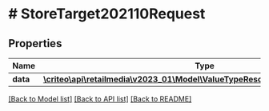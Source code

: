 # # StoreTarget202110Request

## Properties

Name | Type | Description | Notes
------------ | ------------- | ------------- | -------------
**data** | [**\criteo\api\retailmedia\v2023_01\Model\ValueTypeResourceOfStoreTarget202110**](ValueTypeResourceOfStoreTarget202110.md) |  | [optional]

[[Back to Model list]](../../README.md#models) [[Back to API list]](../../README.md#endpoints) [[Back to README]](../../README.md)
